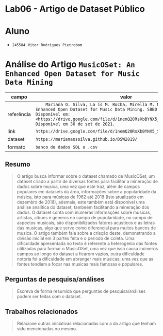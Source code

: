 # Lab06 - Artigo de Dataset Público

# Aluno
* `245584`: `Vitor Rodrigues Pietrobom`

# Análise do Artigo `MusicOSet: An Enhanced Open Dataset for Music Data Mining`

| campo | valor |
|------------|----------------------------------------|
| referência | `	Mariana O. Silva, La ́ıs M. Rocha, Mirella M. Moro. MusicOSet: An Enhanced Open Dataset for Music Data Mining. SBBD - ISSN, 2019. Disponível em: <https://drive.google.com/file/d/1nemQ20RsXbBYNX5_SSKk2I7BfnheeuSg/view>. Disponivel em 30 de set de 2021.` |
| link       | `https://drive.google.com/file/d/1nemQ20RsXbBYNX5_SSKk2I7BfnheeuSg/view` |
| dataset | `https://marianaossilva.github.io/DSW2019/` |
| formato | `banco de dados SQL e .csv` |

## Resumo

> O artigo busca informar sobre o dataset chamado de MusicOSet, um dataset criado a partir de diversas fontes para facilitar a mineração de dados sobre musica, uma vez que este traz, além de campos populares em datasets da área, informações sobre a popularidade da música, isto para músicas de 1962 até 2018 (Isto atualizado em dezembro de 2018), ademais, este também está disponível uma análise analítica do dataset, tambeém facilitando a mineração dos dados. O dataset conta com inúmeras informações sobre musicas, artistas, albuns e generos no campo de popularidade, no campo de aspectos musicais, são disponibilizados fatores acusticos e as letras das musicas, algo que serve como diferencial para muitos bancos de musica. O artigo também fala sobre a criação deste, demonstrando a divisão inicíal em 3 partes feita e o periodo de coleta. Uma dificuldade apresentada no texto é referente a heterogenia das fontes utilizadas para formar o MusicOSet, uma vez que isso causa inúmeros campos ao longo do dataset a ficarem vazios, outra dificuldade notoria foi a dificuldade em abranger mais musicas, uma vez que as fontes tendiam a focar nas musicas mais famosas e populares.

## Perguntas de pesquisa/análises

> Escreva de forma resumida que perguntas de pesquisa/análises podem ser feitas com o dataset.

## Trabalhos relacionados

> Relacione outras iniciativas relacionadas com a do artigo que tenham sido mencionadas no mesmo.

